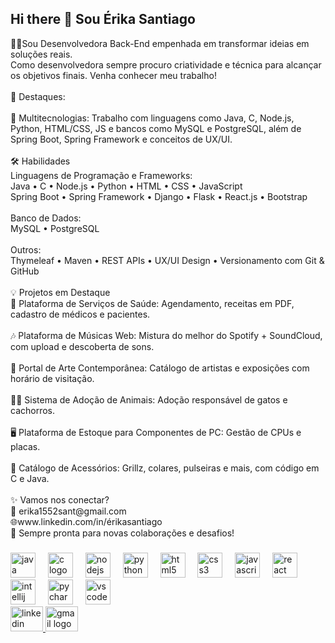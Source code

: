 ## Hi there 👋 Sou Érika Santiago
<p align="left">👩‍💻Sou Desenvolvedora Back-End empenhada em transformar ideias em soluções reais.<br>Como desenvolvedora sempre procuro criatividade e técnica para alcançar os objetivos finais. Venha conhecer meu trabalho!<br><br>🌟 Destaques:<br><br>🚀 Multitecnologias: Trabalho com linguagens como Java, C, Node.js, Python, HTML/CSS, JS e bancos como MySQL e PostgreSQL, além de Spring Boot, Spring Framework e conceitos de UX/UI.<br><br>🛠️ Habilidades<br>Linguagens de Programação e Frameworks:<br>Java • C • Node.js • Python • HTML • CSS • JavaScript<br>Spring Boot • Spring Framework • Django • Flask • React.js • Bootstrap<br><br>Banco de Dados:<br>MySQL • PostgreSQL<br><br>Outros:<br>Thymeleaf • Maven • REST APIs • UX/UI Design • Versionamento com Git & GitHub<br><br>💡 Projetos em Destaque<br>🏥 Plataforma de Serviços de Saúde: Agendamento, receitas em PDF, cadastro de médicos e pacientes.<br><br>🎶 Plataforma de Músicas Web: Mistura do melhor do Spotify + SoundCloud, com upload e descoberta de sons.<br><br>🎨 Portal de Arte Contemporânea: Catálogo de artistas e exposições com horário de visitação.<br><br>🐶🐱 Sistema de Adoção de Animais: Adoção responsável de gatos e cachorros.<br><br>🖥️ Plataforma de Estoque para Componentes de PC: Gestão de CPUs e placas.<br><br>💍 Catálogo de Acessórios: Grillz, colares, pulseiras e mais, com código em C e Java.<br><br>✨ Vamos nos conectar?<br>📧 erika1552sant@gmail.com<br>🌐www.linkedin.com/in/érikasantiago<br>💬 Sempre pronta para novas colaborações e desafios!</p>

###

<div align="left">
  <img src="https://cdn.jsdelivr.net/gh/devicons/devicon/icons/java/java-original.svg" height="40" alt="java logo"  />
  <img width="12" />
  <img src="https://cdn.jsdelivr.net/gh/devicons/devicon/icons/c/c-original.svg" height="40" alt="c logo"  />
  <img width="12" />
  <img src="https://cdn.jsdelivr.net/gh/devicons/devicon/icons/nodejs/nodejs-original.svg" height="40" alt="nodejs logo"  />
  <img width="12" />
  <img src="https://cdn.jsdelivr.net/gh/devicons/devicon/icons/python/python-original.svg" height="40" alt="python logo"  />
  <img width="12" />
  <img src="https://cdn.jsdelivr.net/gh/devicons/devicon/icons/html5/html5-original.svg" height="40" alt="html5 logo"  />
  <img width="12" />
  <img src="https://cdn.jsdelivr.net/gh/devicons/devicon/icons/css3/css3-original.svg" height="40" alt="css3 logo"  />
  <img width="12" />
  <img src="https://cdn.jsdelivr.net/gh/devicons/devicon/icons/javascript/javascript-original.svg" height="40" alt="javascript logo"  />
  <img width="12" />
  <img src="https://cdn.jsdelivr.net/gh/devicons/devicon/icons/react/react-original.svg" height="40" alt="react logo"  />
  <img width="12" />
  <img src="https://cdn.jsdelivr.net/gh/devicons/devicon/icons/intellij/intellij-original.svg" height="40" alt="intellij logo"  />
  <img width="12" />
  <img src="https://cdn.jsdelivr.net/gh/devicons/devicon/icons/pycharm/pycharm-original.svg" height="40" alt="pycharm logo"  />
  <img width="12" />
  <img src="https://cdn.jsdelivr.net/gh/devicons/devicon/icons/vscode/vscode-original.svg" height="40" alt="vscode logo"  />
</div>



<div align="left">
  <a href="www.linkedin.com/in/érikasantiago" target="_blank">
    <img src="https://raw.githubusercontent.com/maurodesouza/profile-readme-generator/master/src/assets/icons/social/linkedin/default.svg" width="52" height="40" alt="linkedin logo"  />
  </a>
  <a href="erika1552sant@gmail.com" target="_blank">
    <img src="https://raw.githubusercontent.com/maurodesouza/profile-readme-generator/master/src/assets/icons/social/gmail/default.svg" width="52" height="40" alt="gmail logo"  />
  </a>
</div>


